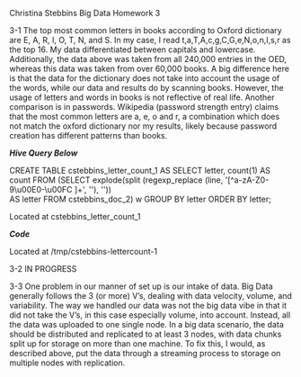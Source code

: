 Christina Stebbins
Big Data
Homework 3

3-1
The top most common letters in books according to Oxford dictionary are E, A, R, I, O, T, N, and S. In my case, I read t,a,T,A,c,g,C,G,e,N,o,n,I,s,r as the top 16. My data differentiated between capitals and lowercase. Additionally, the data above was taken from all 240,000 entries in the OED, whereas this data was taken from over 60,000 books. A big difference here is that the data for the dictionary does not take into account the usage of the words, while our data and results do by scanning books. However, the usage of letters and words in books is not reflective of real life. Another comparison is in passwords. Wikipedia (password strength entry) claims that the most common letters are a, e, o and r, a combination which does not match the oxford dictionary nor my results, likely because password creation has different patterns than books.

***Hive Query Below***

CREATE TABLE cstebbins_letter_count_1 AS 
    SELECT letter, count(1) AS count FROM 
        (SELECT explode(split
            (regexp_replace
                (line, '[^a-zA-Z0-9\u00E0-\u00FC ]+', ''),
            ''))  
            AS letter FROM cstebbins_doc_2) w 
        GROUP BY letter ORDER BY letter;

Located at cstebbins_letter_count_1

***Code***

Located at /tmp/cstebbins-lettercount-1


3-2
IN PROGRESS

3-3
One problem in our manner of set up is our intake of data. Big Data generally follows the 3 (or more) V’s, dealing with data velocity, volume, and variability. The way we handled our data was not the big data vibe in that it did not take the V’s, in this case especially volume, into account. Instead, all the data was uploaded to one single node. In a big data scenario, the data should be distributed and replicated to at least 3 nodes, with data chunks split up for storage on more than one machine. To fix this, I would, as described above, put the data through a streaming process to storage on multiple nodes with replication.

